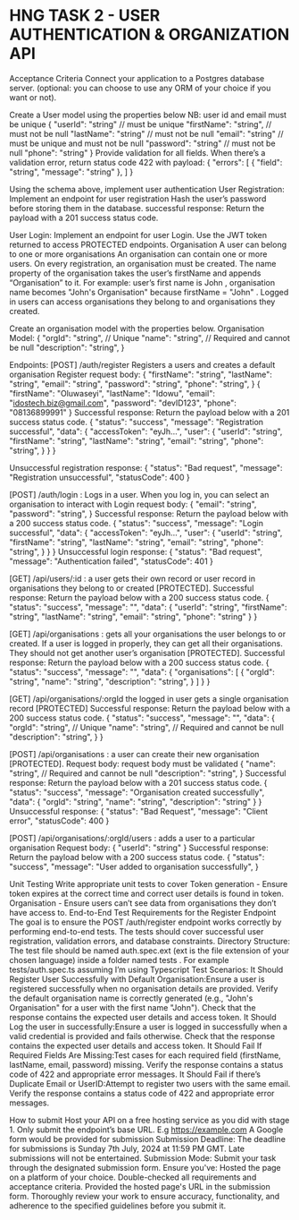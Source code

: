 # HNG TASK 2 - USER AUTHENTICATION & ORGANIZATION API


Acceptance Criteria
 Connect your application to a Postgres database server. (optional: you can choose to use any ORM of your choice if you want or not).

 Create a User model using the properties below
 NB: user id and email must be unique
 {
     "userId": "string" // must be unique
     "firstName": "string", // must not be null
     "lastName": "string" // must not be null
     "email": "string" // must be unique and must not be null
     "password": "string" // must not be null
     "phone": "string"
 }
 Provide validation for all fields. When there’s a validation error, return status code 422 with payload:
 {
   "errors": [
     {
       "field": "string",
       "message": "string"
     },
   ]
 }

 Using the schema above, implement user authentication
 User Registration:
 Implement an endpoint for user registration
 Hash the user’s password before storing them in the database.
 successful response: Return the payload with a 201 success status code.

 User Login:
 Implement an endpoint for user Login.
 Use the JWT token returned to access PROTECTED endpoints.
Organisation
 A user can belong to one or more organisations
 An organisation can contain one or more users.
 On every registration, an organisation must be created.
 The name property of the organisation takes the user’s firstName and appends “Organisation” to it. For example: user’s first name is John , organisation name becomes "John's Organisation" because firstName = "John" .
 Logged in users can access organisations they belong to and organisations they created.

 Create an organisation model with the properties below.
Organisation Model:
 {
     "orgId": "string", // Unique
     "name": "string", // Required and cannot be null
     "description": "string",
 }

Endpoints:
 [POST] /auth/register
Registers a users and creates a default organisation Register request body:
 {
     "firstName": "string",
     "lastName": "string",
     "email": "string",
     "password": "string",
     "phone": "string",
 }
{
     "firstName": "Oluwaseyi",
     "lastName": "Idowu",
     "email": "idostech.biz@gmail.com",
     "password": "devID123",
     "phone": "08136899991"
 }
Successful response: Return the payload below with a 201 success status code.
 {
     "status": "success",
     "message": "Registration successful",
     "data": {
       "accessToken": "eyJh...",
       "user": {
  	     "userId": "string",
  	     "firstName": "string",
                 "lastName": "string",
                 "email": "string",
                 "phone": "string",
       }
     }
 }

Unsuccessful registration response:
 {
     "status": "Bad request",
     "message": "Registration unsuccessful",
     "statusCode": 400
 }

 [POST] /auth/login
 : Logs in a user. When you log in, you can select an organisation to interact with
Login request body:
 {
     "email": "string",
     "password": "string",
 }
Successful response: Return the payload below with a 200 success status code.
 {
     "status": "success",
     "message": "Login successful",
     "data": {
       "accessToken": "eyJh...",
       "user": {
  	     "userId": "string",
  	     "firstName": "string",
                 "lastName": "string",
                 "email": "string",
                 "phone": "string",
       }
     }
 }
Unsuccessful login response:
 {
     "status": "Bad request",
     "message": "Authentication failed",
     "statusCode": 401
 }

 [GET] /api/users/:id 
: a user gets their own record or user record in organisations they belong to or created [PROTECTED].
Successful response: Return the payload below with a 200 success status code.
 {
         "status": "success",
     "message": "<message>",
     "data": {
       "userId": "string",
       "firstName": "string",
             "lastName": "string",
             "email": "string",
             "phone": "string"
     }
 }

 [GET] /api/organisations 
: gets all your organisations the user belongs to or created. If a user is logged in properly, they can get all their organisations. They should not get another user’s organisation [PROTECTED].
Successful response: Return the payload below with a 200 success status code.
 {
     "status": "success",
         "message": "<message>",
     "data": {
       "organisations": [
  	     {
      	     "orgId": "string",
                     "name": "string",
                     "description": "string",
  	     }
       ]
     }
 }

 [GET] /api/organisations/:orgId 
the logged in user gets a single organisation record [PROTECTED]
Successful response: Return the payload below with a 200 success status code.
 {
     "status": "success",
         "message": "<message>",
     "data": {
             "orgId": "string", // Unique
             "name": "string", // Required and cannot be null
             "description": "string",
     }
 }

 [POST] /api/organisations 
: a user can create their new organisation [PROTECTED].
Request body: request body must be validated
 {
     "name": "string", // Required and cannot be null
     "description": "string",
 }
Successful response: Return the payload below with a 201 success status code.
 {
     "status": "success",
     "message": "Organisation created successfully",
     "data": {
  	     "orgId": "string", 
                 "name": "string", 
                 "description": "string"
     }
 }
Unsuccessful response:
 {
     "status": "Bad Request",
     "message": "Client error",
     "statusCode": 400
 }

 [POST] /api/organisations/:orgId/users 
: adds a user to a particular organisation
Request body:
 {
     "userId": "string"
 }
Successful response: Return the payload below with a 200 success status code.
 {
     "status": "success",
     "message": "User added to organisation successfully",
 }






Unit Testing
Write appropriate unit tests to cover
 Token generation - Ensure token expires at the correct time and correct user details is found in token.
 Organisation - Ensure users can’t see data from organisations they don’t have access to.
End-to-End Test Requirements for the Register Endpoint
The goal is to ensure the POST /auth/register endpoint works correctly by performing end-to-end tests. The tests should cover successful user registration, validation errors, and database constraints.
Directory Structure:
 The test file should be named auth.spec.ext (ext is the file extension of your chosen language) inside a folder named tests . For example tests/auth.spec.ts assuming I’m using Typescript
Test Scenarios:
 It Should Register User Successfully with Default Organisation:Ensure a user is registered successfully when no organisation details are provided.
 Verify the default organisation name is correctly generated (e.g., "John's Organisation" for a user with the first name "John").
 Check that the response contains the expected user details and access token.
 It Should Log the user in successfully:Ensure a user is logged in successfully when a valid credential is provided and fails otherwise.
 Check that the response contains the expected user details and access token.
 It Should Fail If Required Fields Are Missing:Test cases for each required field (firstName, lastName, email, password) missing.
 Verify the response contains a status code of 422 and appropriate error messages.
 It Should Fail if there’s Duplicate Email or UserID:Attempt to register two users with the same email.
 Verify the response contains a status code of 422 and appropriate error messages.

How to submit
 Host your API on a free hosting service as you did with stage 1.
 Only submit the endpoint’s base URL. E.g https://example.com
 A Google form would be provided for submission
Submission Deadline:
The deadline for submissions is Sunday 7th July, 2024 at 11:59 PM GMT. Late submissions will not be entertained.
Submission Mode:
Submit your task through the designated submission form. Ensure you've:
 Hosted the page on a platform of your choice.
 Double-checked all requirements and acceptance criteria.
 Provided the hosted page's URL in the submission form.
 Thoroughly review your work to ensure accuracy, functionality, and adherence to the specified guidelines before you submit it.